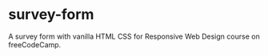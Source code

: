 # survey-form
A survey form with vanilla HTML CSS for Responsive Web Design course on freeCodeCamp.
